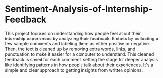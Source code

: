 # Sentiment-Analysis-of-Internship-Feedback

This project focuses on understanding how people feel about their internship experiences by analyzing their feedback. It starts by collecting a few sample comments and labeling them as either positive or negative. Then, the text is cleaned up by removing extra words, links, and punctuation to make it easier for a computer to understand. This cleaned feedback is saved for each comment, setting the stage for deeper analysis like identifying patterns in how people talk about their experiences. It's a simple and clear approach to getting insights from written opinions.
